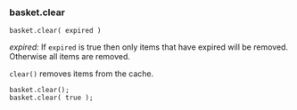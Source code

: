 <h3 id="clear-doc">basket.clear</h3>

`basket.clear( expired )`

*expired:* If `expired` is true then only items that have expired will be removed. Otherwise all items are removed.

`clear()` removes items from the cache.

	basket.clear();
	basket.clear( true );

<p>&nbsp;</p>
